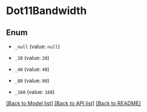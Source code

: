 # Dot11Bandwidth

## Enum


* `_null` (value: `null`)

* `_20` (value: `20`)

* `_40` (value: `40`)

* `_80` (value: `80`)

* `_160` (value: `160`)


[[Back to Model list]](../README.md#documentation-for-models) [[Back to API list]](../README.md#documentation-for-api-endpoints) [[Back to README]](../README.md)


